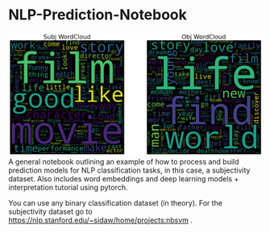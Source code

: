 # NLP-Prediction-Notebook
![alt text](pics/wordcloud.png?raw=true)
A general notebook outlining an example of how to process and build prediction models for NLP classification tasks, in this case, a subjectivity dataset. Also includes word embeddings and deep learning models + interpretation tutorial using pytorch.

You can use any binary classification dataset (in theory). For the subjectivity dataset go to https://nlp.stanford.edu/~sidaw/home/projects:nbsvm .
